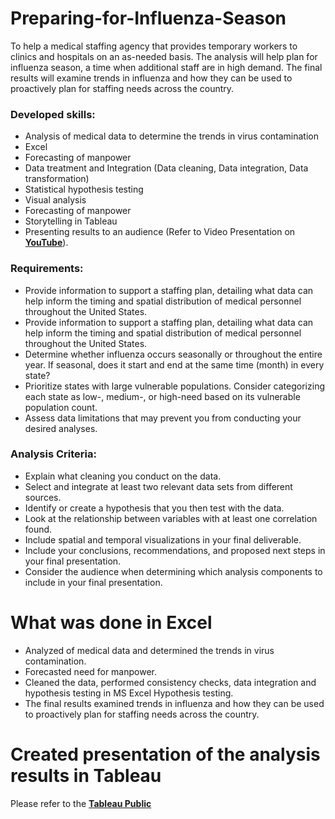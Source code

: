 # Preparing-for-Influenza-Season 
To help a medical staffing agency that provides temporary workers to clinics and hospitals on an as-needed basis. The analysis will help plan for influenza season, a time when additional staff are in high demand. The final results will examine trends in influenza and how they can be used to proactively plan for staffing needs across the country.

### Developed skills: 

- Analysis of medical data to determine the trends in virus contamination   
- Excel  
- Forecasting of manpower  
- Data treatment and Integration (Data cleaning, Data integration, Data transformation)  
- Statistical hypothesis testing 
- Visual analysis  
- Forecasting of manpower   
- Storytelling in Tableau  
- Presenting results to an audience (Refer to Video Presentation on **[YouTube](https://youtu.be/bTC6IxPkEjA)**).

### Requirements:

- Provide information to support a staffing plan, detailing what data can help inform the timing and spatial distribution of medical personnel throughout the United States.  
- Provide information to support a staffing plan, detailing what data can help inform the timing and spatial distribution of medical personnel throughout the United States.  
- Determine whether influenza occurs seasonally or throughout the entire year. If seasonal, does it start and end at the same time (month) in every state?  
- Prioritize states with large vulnerable populations. Consider categorizing each state as low-, medium-, or high-need based on its vulnerable population count.  
- Assess data limitations that may prevent you from conducting your desired analyses.  

### Analysis Criteria:  
- Explain what cleaning you conduct on the data.  
- Select and integrate at least two relevant data sets from different sources.  
- Identify or create a hypothesis that you then test with the data.  
- Look at the relationship between variables with at least one correlation found.  
- Include spatial and temporal visualizations in your final deliverable.  
- Include your conclusions, recommendations, and proposed next steps in your final
presentation.  
- Consider the audience when determining which analysis components to include in
your final presentation. 

# What was done in Excel  

- Analyzed of medical data and determined the trends in virus contamination.   
- Forecasted need for manpower.  
- Cleaned the data, performed consistency checks, data integration and hypothesis testing in MS Excel Hypothesis testing.   
- The final results examined trends in influenza and how they can be used to proactively plan for staffing needs across the country.  

# Created presentation of the analysis results in Tableau  
Please refer to the **[Tableau Public](https://public.tableau.com/views/PreparingforInfluenzaSeason_16614135347050/USvs_Influenza?:language=en-US&:display_count=n&:origin=viz_share_link)**

